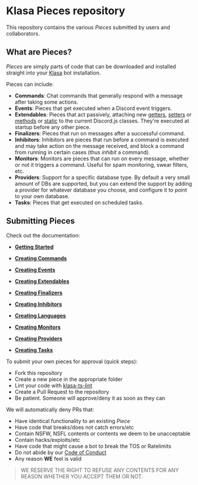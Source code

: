 # Klasa Pieces repository

This repository contains the various *Pieces* submitted by users and collaborators.

## What are Pieces?

*Pieces* are simply parts of code that can be downloaded and installed straight into your [Klasa](https://github.com/dirigeants/klasa) bot installation.

Pieces can include:

- **Commands**: Chat commands that generally respond with a message after taking some actions.
- **Events**: Pieces that get executed when a Discord event triggers.
- **Extendables**: Pieces that act passively, attaching new [getters](https://developer.mozilla.org/en-US/docs/Web/JavaScript/Reference/Functions/get), [setters](https://developer.mozilla.org/en-US/docs/Web/JavaScript/Reference/Functions/set) or [methods](https://developer.mozilla.org/en-US/docs/Web/JavaScript/Reference/Functions/Method_definitions) or [static](https://developer.mozilla.org/en-US/docs/Web/JavaScript/Reference/Classes/static) to the current Discord.js classes. They're executed at startup before any other piece.
- **Finalizers**: Pieces that run on messages after a successful command.
- **Inhibitors**: Inhibitors are pieces that run before a command is executed and may take action on the message received, and block a command from running in certain cases (thus *inhibit* a command).
- **Monitors**: Monitors are pieces that can run on every message, whether or not it triggers a command. Useful for spam monitoring, swear filters, etc.
- **Providers**: Support for a specific database type. By default a very small amount of DBs are supported, but you can extend the support by adding a provider for whatever database you choose, and configure it to point to your own database.
- **Tasks**: Pieces that get executed on scheduled tasks.

## Submitting Pieces

Check out the documentation:

- **[Getting Started](https://klasa.js.org/#/docs/main/master/Getting%20Started/GettingStarted)**

- **[Creating Commands](https://klasa.js.org/#/docs/main/master/Piece%20Basics/CreatingCommands)**
- **[Creating Events](https://klasa.js.org/#/docs/main/master/Piece%20Basics/CreatingEvents)**
- **[Creating Extendables](https://klasa.js.org/#/docs/main/master/Piece%20Basics/CreatingExtendables)**
- **[Creating Finalizers](https://klasa.js.org/#/docs/main/master/Piece%20Basics/CreatingFinalizers)**
- **[Creating Inhibitors](https://klasa.js.org/#/docs/main/master/Piece%20Basics/CreatingInhibitors)**
- **[Creating Languages](https://klasa.js.org/#/docs/main/master/Piece%20Basics/CreatingLanguages)**
- **[Creating Monitors](https://klasa.js.org/#/docs/main/master/Piece%20Basics/CreatingMonitors)**
- **[Creating Providers](https://klasa.js.org/#/docs/main/master/Piece%20Basics/CreatingProviders)**
- **[Creating Tasks](https://klasa.js.org/#/docs/main/master/Piece%20Basics/CreatingTasks)**

To submit your own pieces for approval (quick steps):

- Fork this repository
- Create a new piece in the appropriate folder
- Lint your code with [klasa-ts-lint](https://github.com/dirigeants/klasa-lint#tslint-rules)
- Create a Pull Request to the repository
- Be patient. Someone will approve/deny it as soon as they can

We will automatically deny PRs that:

- Have identical functionality to an existing *Piece*
- Have code that breaks/does not catch errors/etc
- Contain NSFW, NSFL contents or contents we deem to be unacceptable
- Contain hacks/exploits/etc
- Have code that might cause a bot to break the TOS or Ratelimits
- Do not abide by our [Code of Conduct](https://github.com/dirigeants/CoC/blob/master/CODE_OF_CONDUCT.md)
- Any reason **WE** feel is valid

> WE RESERVE THE RIGHT TO REFUSE ANY CONTENTS FOR ANY REASON WHETHER YOU ACCEPT THEM OR NOT.
